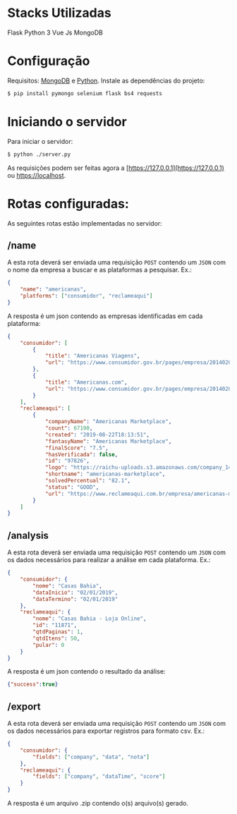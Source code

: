 # Stacks Utilizadas
Flask 
Python 3
Vue Js
MongoDB

# Configuração

Requisitos: [MongoDB](https://www.mongodb.com/) e [Python](https://www.python.org/).
Instale as dependências do projeto:
```sh
$ pip install pymongo selenium flask bs4 requests
```

# Iniciando o servidor
Para iniciar o servidor:
```sh
$ python ./server.py
```
As requisições podem ser feitas agora a [https://127.0.0.1](https://127.0.0.1) ou [https://localhost](https://localhost).
# Rotas configuradas:
As seguintes rotas estão implementadas no servidor:
## /name
A esta rota deverá ser enviada uma requisição ```POST``` contendo um ```JSON``` com o nome da empresa a buscar e as plataformas a pesquisar. Ex.:
```json
{
	"name": "americanas",
	"platforms": ["consumidor", "reclameaqui"]
}
```
A resposta é um json contendo as empresas identificadas em cada plataforma:

```json
{
    "consumidor": [
        {
            "title": "Americanas Viagens",
            "url": "https://www.consumidor.gov.br/pages/empresa/20140206000001411/perfil"
        },
        {
            "title": "Americanas.com",
            "url": "https://www.consumidor.gov.br/pages/empresa/20140206000001407/perfil"
        }
    ],
    "reclameaqui": [
        {
            "companyName": "Americanas Marketplace",
            "count": 67190,
            "created": "2019-08-22T18:13:51",
            "fantasyName": "Americanas Marketplace",
            "finalScore": "7.5",
            "hasVerificada": false,
            "id": "97826",
            "logo": "https://raichu-uploads.s3.amazonaws.com/company_142ed4d8-665f-4124-b401-796783e932a7.png",
            "shortname": "americanas-marketplace",
            "solvedPercentual": "82.1",
            "status": "GOOD",
            "url": "https://www.reclameaqui.com.br/empresa/americanas-marketplace"
        }
	]
}
```
## /analysis
A esta rota deverá ser enviada uma requisição ```POST``` contendo um ```JSON``` com os dados necessários para realizar a análise em cada plataforma. Ex.:
```json
{
	"consumidor": {
		"nome": "Casas Bahia",
		"dataInicio": "02/01/2019",
		"dataTermino": "02/01/2019"
	},
	"reclameaqui": {
		"nome": "Casas Bahia - Loja Online",
		"id": "11871",
		"qtdPaginas": 1,
		"qtdItens": 50,
		"pular": 0
	}
}
```
A resposta é um json contendo o resultado da análise:

```json
{"success":true}
```
## /export
A esta rota deverá ser enviada uma requisição ```POST``` contendo um ```JSON``` com os dados necessários para exportar registros para formato csv. Ex.:
```json
{
	"consumidor": {
		"fields": ["company", "data", "nota"]
	},
	"reclameaqui": {
		"fields": ["company", "dataTime", "score"]
	}
}
```
A resposta é um arquivo .zip contendo o(s) arquivo(s) gerado.